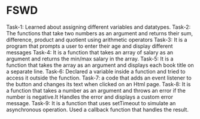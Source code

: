 # FSWD
Task-1:
Learned about assigning different variables and datatypes.
Task-2:
The functions that take two numbers as an argument and returns their sum, difference, product and quotient using arithmetic operators
Task-3:
It is a program that prompts a user to enter their age and display different messages
Task-4:
It is a function that takes an array of salary as an argument and returns the min/max salary in the array.
Task-5:
It is a function that takes the array as an argument and displays each book title on a separate line.
Task-6:
Declared a variable inside a function and tried to access it outside the function. 
Task-7:
a code that adds an event listener to the button and changes its text when clicked on an Html page.
Task-8:
It is a function that takes a number as an argument and throws an error if the number is negative.It  Handles the error and displays a custom error message. 
Task-9:
It is a function that uses setTimeout to simulate an asynchronous operation. Used a callback function that handles the result. 


